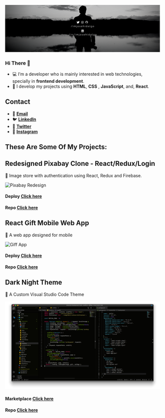 ![header](./images/readme-header.png)
<!-- ![header](https://raw.githubusercontent.com/ImJoseHidalgo/imjosehidalgo/master/images/readme-header.png) -->

### Hi There 👋

- 💻 I’m a developer who is mainly interested in web technologies, specially in **frontend development**.
- 🔧 I develop my projects using **HTML**, **CSS** , **JavaScript**, and, **React**.
<!-- - I'm currently studying at 💚 **[Henry](https://soyhenry.com)**. -->
## Contact

- 📩 **[Email](mailto:josehidalgo990@gmail.com)**
- 🐦 **[LinkedIn](https://linkedin.com/in/imjosehidalgo)**
- 💼 **[Twitter](https://twitter.com/imjosehidalgo)**
- 📸 **[Instagram](https://instagram.com/imjosehidalgo)**

## These Are Some Of My Projects:

## Redesigned Pixabay Clone - React/Redux/Login
📌 Image store with authentication using React, Redux and Firebase.

![Pixabay Redesign](https://repository-images.githubusercontent.com/333112852/b762c080-694e-11eb-9cd8-75eaadadbd68)

#### Deploy [Click here](https://pixabay2.netlify.app)
#### Repo [Click here](https://github.com/ImJoseHidalgo/pixabay2)

## React Gift Mobile Web App
📌 A web app designed for mobile

![Giff App](https://repository-images.githubusercontent.com/317066963/23376800-4bf0-11eb-82c4-044ecde992f3)

#### Deploy [Click here](https://gif9.netlify.app)
#### Repo [Click here](https://github.com/ImJoseHidalgo/giffApp)

## Dark Night Theme 
📌 A Custom Visual Studio Code Theme

![Giff App](https://raw.githubusercontent.com/ImJoseHidalgo/vscode-dark-night/main/resources/Dark-Night-Theme-Preview.png)

#### Marketplace [Click here](https://marketplace.visualstudio.com/items?itemName=josehidalgo.dark-night)
#### Repo [Click here](https://github.com/ImJoseHidalgo/vscode-dark-night)
